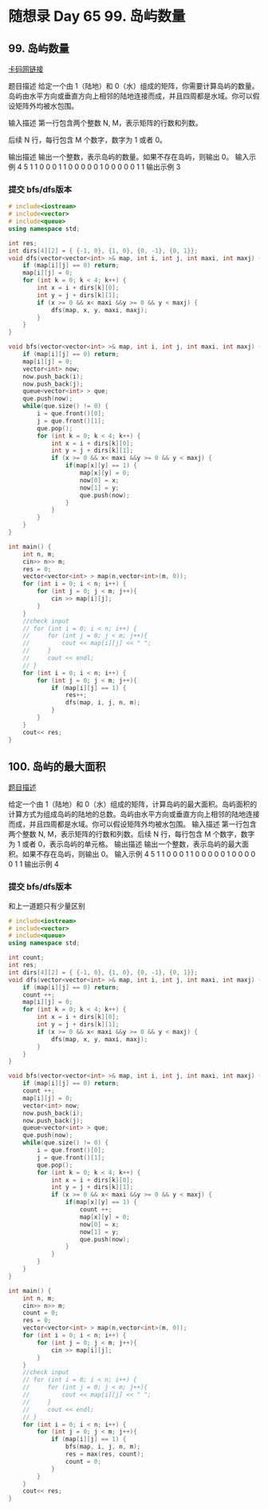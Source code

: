 # 随想录 Day 65 99. 岛屿数量

## 99. 岛屿数量 

[卡码网链接](https://kamacoder.com/problempage.php?pid=1171)

题目描述
给定一个由 1（陆地）和 0（水）组成的矩阵，你需要计算岛屿的数量。岛屿由水平方向或垂直方向上相邻的陆地连接而成，并且四周都是水域。你可以假设矩阵外均被水包围。

输入描述
第一行包含两个整数 N, M，表示矩阵的行数和列数。

后续 N 行，每行包含 M 个数字，数字为 1 或者 0。

输出描述
输出一个整数，表示岛屿的数量。如果不存在岛屿，则输出 0。
输入示例
4 5
1 1 0 0 0
1 1 0 0 0
0 0 1 0 0
0 0 0 1 1
输出示例
3
### 提交 bfs/dfs版本
```cpp
# include<iostream>
# include<vector>
# include<queue>
using namespace std;

int res;
int dirs[4][2] = { {-1, 0}, {1, 0}, {0, -1}, {0, 1}};
void dfs(vector<vector<int> >& map, int i, int j, int maxi, int maxj) {
    if (map[i][j] == 0) return;
    map[i][j] = 0;
    for (int k = 0; k < 4; k++) {
        int x = i + dirs[k][0];
        int y = j + dirs[k][1];
        if (x >= 0 && x< maxi &&y >= 0 && y < maxj) {
            dfs(map, x, y, maxi, maxj);
        }
    }
}

void bfs(vector<vector<int> >& map, int i, int j, int maxi, int maxj) {
    if (map[i][j] == 0) return;
    map[i][j] = 0;
    vector<int> now;
    now.push_back(i);
    now.push_back(j);
    queue<vector<int> > que;
    que.push(now);
    while(que.size() != 0) {
        i = que.front()[0];
        j = que.front()[1];
        que.pop();
        for (int k = 0; k < 4; k++) {
            int x = i + dirs[k][0];
            int y = j + dirs[k][1];
            if (x >= 0 && x< maxi &&y >= 0 && y < maxj) {
                if(map[x][y] == 1) {
                    map[x][y] = 0;
                    now[0] = x;
                    now[1] = y;
                    que.push(now);
                }
            }
        }
    }
}

int main() {
    int n, m;
    cin>> n>> m;
    res = 0;
    vector<vector<int> > map(n,vector<int>(m, 0));
    for (int i = 0; i < n; i++) {
        for (int j = 0; j < m; j++){
            cin >> map[i][j];
        }
    }
    //check input
    // for (int i = 0; i < n; i++) {
    //     for (int j = 0; j < m; j++){
    //         cout << map[i][j] << " ";
    //     }
    //     cout << endl;
    // }
    for (int i = 0; i < n; i++) {
        for (int j = 0; j < m; j++){
            if (map[i][j] == 1) {
                res++;
                dfs(map, i, j, n, m);
            }
        }
    }
    cout<< res;
}
```

## 100. 岛屿的最大面积

[题目描述](https://kamacoder.com/problempage.php?pid=1172)

给定一个由 1（陆地）和 0（水）组成的矩阵，计算岛屿的最大面积。岛屿面积的计算方式为组成岛屿的陆地的总数。岛屿由水平方向或垂直方向上相邻的陆地连接而成，并且四周都是水域。你可以假设矩阵外均被水包围。
输入描述
第一行包含两个整数 N, M，表示矩阵的行数和列数。后续 N 行，每行包含 M 个数字，数字为 1 或者 0，表示岛屿的单元格。
输出描述
输出一个整数，表示岛屿的最大面积。如果不存在岛屿，则输出 0。
输入示例
4 5
1 1 0 0 0
1 1 0 0 0
0 0 1 0 0
0 0 0 1 1
输出示例
4

### 提交 bfs/dfs版本
和上一道题只有少量区别
```cpp
# include<iostream>
# include<vector>
# include<queue>
using namespace std;

int count;
int res;
int dirs[4][2] = { {-1, 0}, {1, 0}, {0, -1}, {0, 1}};
void dfs(vector<vector<int> >& map, int i, int j, int maxi, int maxj) {
    if (map[i][j] == 0) return;
    count ++;
    map[i][j] = 0;
    for (int k = 0; k < 4; k++) {
        int x = i + dirs[k][0];
        int y = j + dirs[k][1];
        if (x >= 0 && x< maxi &&y >= 0 && y < maxj) {
            dfs(map, x, y, maxi, maxj);
        }
    }
}

void bfs(vector<vector<int> >& map, int i, int j, int maxi, int maxj) {
    if (map[i][j] == 0) return;
    count ++;
    map[i][j] = 0;
    vector<int> now;
    now.push_back(i);
    now.push_back(j);
    queue<vector<int> > que;
    que.push(now);
    while(que.size() != 0) {
        i = que.front()[0];
        j = que.front()[1];
        que.pop();
        for (int k = 0; k < 4; k++) {
            int x = i + dirs[k][0];
            int y = j + dirs[k][1];
            if (x >= 0 && x< maxi &&y >= 0 && y < maxj) {
                if(map[x][y] == 1) {
                    count ++;
                    map[x][y] = 0;
                    now[0] = x;
                    now[1] = y;
                    que.push(now);
                }
            }
        }
    }
}

int main() {
    int n, m;
    cin>> n>> m;
    count = 0;
    res = 0;
    vector<vector<int> > map(n,vector<int>(m, 0));
    for (int i = 0; i < n; i++) {
        for (int j = 0; j < m; j++){
            cin >> map[i][j];
        }
    }
    //check input
    // for (int i = 0; i < n; i++) {
    //     for (int j = 0; j < m; j++){
    //         cout << map[i][j] << " ";
    //     }
    //     cout << endl;
    // }
    for (int i = 0; i < n; i++) {
        for (int j = 0; j < m; j++){
            if (map[i][j] == 1) {
                bfs(map, i, j, n, m);
                res = max(res, count);
                count = 0;
            }
        }
    }
    cout<< res;
}
```